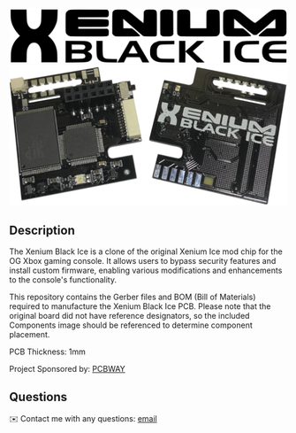 
<img src="/Images/Logo.png"> 


<img src="/Images/black_ice.png"> 


## Description
  
The Xenium Black Ice is a clone of the original Xenium Ice mod chip for the OG Xbox gaming console. It allows users to bypass security features and install custom firmware, enabling various modifications and enhancements to the console's functionality.

This repository contains the Gerber files and BOM (Bill of Materials) required to manufacture the Xenium Black Ice PCB. Please note that the original board did not have reference designators, so the included Components image should be referenced to determine component placement.

PCB Thickness: 1mm

Project Sponsored by: [PCBWAY](https://www.pcbway.com/)
  
## Questions
✉️ Contact me with any questions: [email](mailto:support@themodshop.co)<br />

    
